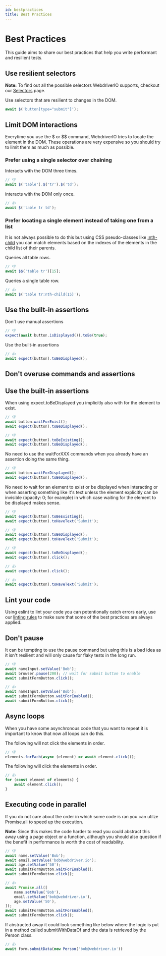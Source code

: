 ```yaml
---
id: bestpractices
title: Best Practices
---
```


# Best Practices

This guide aims to share our best practices that help you write performant and resilient tests. 

## Use resilient selectors

__Note:__ To find out all the possible selectors WebdriverIO supports, checkout our [Selectors](./Selectors.md) page.

Use selectors that are resilient to changes in the DOM.

```js reference useResilientSelectors
await $('button[type="submit"]');
```

## Limit DOM interactions

Everytime you use the $ or $$ command, WebdriverIO tries to locate the element in the DOM. These operations are very expensive so you should try to limit them as much as possible.

### Prefer using a single selector over chaining

Interacts with the DOM three times.

```js
// 👎
await $('table').$('tr').$('td');
```

interacts with the DOM only once.

``` js
// 👍
await $('table tr td');
```

### Prefer locating a single element instead of taking one from a list

It is not always possible to do this but using CSS pseudo-classes like [:nth-child](https://developer.mozilla.org/en-US/docs/Web/CSS/:nth-child) you can match elements based on the indexes of the elements in the child list of their parents.

Queries all table rows.

```js
// 👎
await $$('table tr')[15];
```

Queries a single table row.

```js
// 👍
await $('table tr:nth-child(15)');
```

## Use the built-in assertions

Don't use manual assertions

```js
// 👎
expect(await button.isDisplayed()).toBe(true);
```

Use the built-in assertions

```js
// 👍
await expect(button).toBeDisplayed();
```

## Don't overuse commands and assertions

## Use the built-in assertions

When using expect.toBeDisplayed you implicitly also with for the element to exist.

```js
// 👎
await button.waitForExist();
await expect(button).toBeDisplayed();

// 👎
await expect(button).toBeExisting();
await expect(button).toBeDisplayed();
```

No need to use the waitForXXX commands when you already have an assertion doing the same thing.

```js
// 👎
await button.waitForDisplayed();
await expect(button).toBeDisplayed();
```

No need to wait for an element to exist or be displayed when interacting or when asserting something like it's text unless the element explicitly can be invisible (opacity: 0; for example) in which case waiting for the element to be displayed makes sense.

```js
// 👎
await expect(button).toBeExisting();
await expect(button).toHaveText('Submit');

// 👎
await expect(button).toBeDisplayed();
await expect(button).toHaveText('Submit');

// 👎
await expect(button).toBeDisplayed();
await expect(button).click();
```

```js
// 👍
await expect(button).click();

// 👍
await expect(button).toHaveText('Submit');
```

## Lint your code

Using eslint to lint your code you can potentionally catch errors early, use our [linting rules](https://www.npmjs.com/package/eslint-plugin-wdio) to make sure that some of the best practices are always applied.

## Don't pause

It can be tempting to use the pause command but using this is a bad idea as it isn't resilient and will only cause for flaky tests in the long run.

```js
// 👎
await nameInput.setValue('Bob');
await browser.pause(200); // wait for submit button to enable
await submitFormButton.click();

// 👍
await nameInput.setValue('Bob');
await submitFormButton.waitForEnabled();
await submitFormButton.click();
```

## Async loops

When you have some asynchronous code that you want to repeat it is important to know that now all loops can do this.

The following will not click the elements in order.

```js
// 👎
elements.forEach(async (element) => await element.click());
```

The following will click the elements in order.

```js
// 👍
for (const element of elements) {
    await element.click();
}
```

## Executing code in parallel

If you do not care about the order in which some code is ran you can utilze Promise.all to speed up the execution.

__Note:__ Since this makes the code harder to read you could abstract this away using a page object or a function, although you should also question if the benefit in performance is worth the cost of readability.

```js
// 👎
await name.setValue('Bob');
await email.setValue('bob@webdriver.io');
await age.setValue('50');
await submitFormButton.waitForEnabled();
await submitFormButton.click();

// 👍
await Promise.all([
    name.setValue('Bob'),
    email.setValue('bob@webdriver.io'),
    age.setValue('50'),
]);
await submitFormButton.waitForEnabled();
await submitFormButton.click();
```

If abstracted away it could look something like below where the logic is put in a method called submitWithDataOf and the data is retrieved by the Person class.

```js
// 👍
await form.submitData(new Person('bob@webdriver.io'))
```